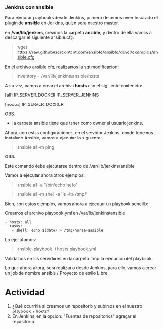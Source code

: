 ### Jenkins con ansible

Para ejecutar playbooks desde Jenkins, primero debemos tener instalado el plugin de **ansible** en Jenkins, quien sera nuestro master.

en **/var/lib/jenkins**, creamos la carpeta **ansible**, y dentro de ella vamos a descargar el siguiente ansible.cfg:

> wget https://raw.githubusercontent.com/ansible/ansible/devel/examples/ansible.cfg

En el archivo ansible.cfg, realizamos la sgt modificacion: 

> inventory  = /var/lib/jenkins/ansible/hosts

A su vez, vamos a crear el archivo **hosts** con el siguiente contenido:

[all]
IP_SERVER_DOCKER
IP_SERVER_JENKINS

[nodos]
IP_SERVER_DOCKER

OBS.

* la carpeta ansible tiene que tener como owner al usuario jenkins. 

Ahora, con estas configuraciones, en el servidor Jenkins, donde tenemos instalado Ansible, vamos a ejecutar lo siguiente:

> ansible all -m ping

OBS.

Este comando debe ejecutarse dentro de /var/lib/jenkins/ansible

Vamos a ejecutar ahora otros ejemplos:

> ansible all -a "/bin/echo hello"

> ansible all -m shell -a 'ls -lta /tmp/'

Bien, con estos ejemplos, vamos ahora a ejecutar un playbook sencillo:

Creamos el archivo playbook.yml en /var/lib/jenkins/ansible
```   
- hosts: all
  tasks:
   - shell: echo $(date) > /tmp/horaa-ansible
```

Lo ejecutamos:

> ansible-playbook -i hosts playbook.yml

Validamos en los servidores en la carpeta /tmp la ejecucion del playbook.

Lo que ahora ahora, sera realizarlo desde Jenkins, para ello, vamos a crear un job de nombre ansible / Proyecto de estilo Libre

Actividad
===============

1. ¿Qué ocurriria si creamos un repositorio y subimos en el nuestro playbook + hosts?
2. En Jenkins, en la opcion: "Fuentes de repositorios" agregar el repositorio.



